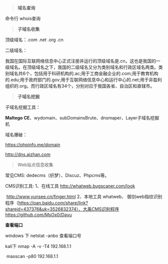 > **域名查询**

命令行 whois查询

>**子域名收集**

顶级域名：.com   .net  .org  .cn

二级域名：

我国在国际互联网络信息中心正式注册并运行的顶级域名是.cn，这也是我国的一级域名。在顶级域名之下，我国的二级域名又分为类别域名和行政区域名两类。类别域名共6个，包括用于科研机构的.ac;用于工商金融企业的.com;用于教育机构的.edu;用于政府部门的.gov;用于互联网络信息中心和运行中心的.net;用于非盈利组织的.org。而行政区域名有34个，分别对应于我国各省、自治区和直辖市。

> **子域名挖掘**

子域名挖掘工具：

**Maltego CE**、wydomain、subDomainsBrute、dnsmaper、Layer子域名挖掘机

域名爆破：

https://phpinfo.me/domain 

 http://dns.aizhan.com

> Web站点信息收集

常见CMS: dedecms（织梦）、Discuz、Phpcms等。

CMS识别工具:
1、在线工具 http://whatweb.bugscaner.com/look

​					  http://www.yunsee.cn/finger.html
2、本地工具 whatweb、
御剑web指纹识别程序（https://pan.baidu.com/share/link?shareid=437376&uk=3526832374）、大禹CMS识别程序 https://github.com/MsOx0/Dayu



**查看端口**

windows 下 netstat -anbo 查看端口号

kali下 nmap -A -v -T4 192.168.1.1     

​			masscan -p80 192.168.1.1



